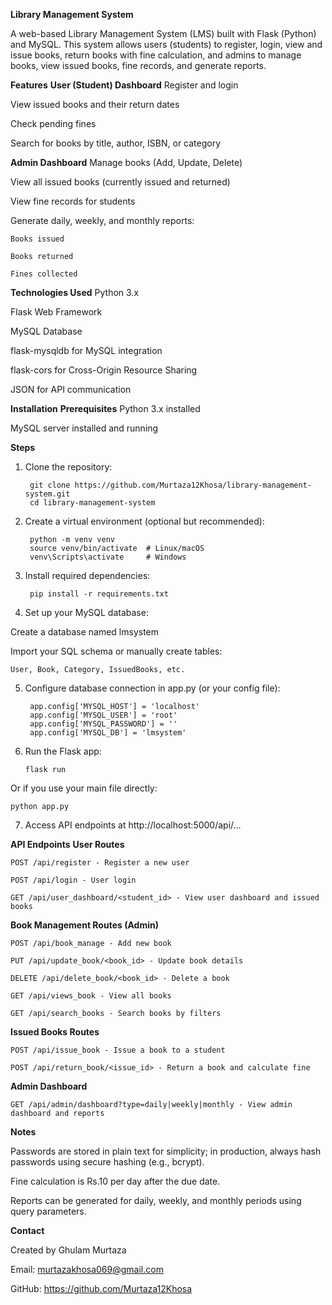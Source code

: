 ******Library Management System******

A web-based Library Management System (LMS) built with Flask (Python) and MySQL. This system allows users (students) to register, login, view and issue books, return books with fine calculation, and admins to manage books, view issued books, fine records, and generate reports.

****Features****
**User (Student) Dashboard**
Register and login

View issued books and their return dates

Check pending fines

Search for books by title, author, ISBN, or category

**Admin Dashboard**
Manage books (Add, Update, Delete)

View all issued books (currently issued and returned)

View fine records for students

Generate daily, weekly, and monthly reports:

    Books issued

    Books returned

    Fines collected

**Technologies Used**
Python 3.x

Flask Web Framework

MySQL Database

flask-mysqldb for MySQL integration

flask-cors for Cross-Origin Resource Sharing

JSON for API communication

**Installation**
**Prerequisites**
Python 3.x installed

MySQL server installed and running

**Steps**
1. Clone the repository:


        git clone https://github.com/Murtaza12Khosa/library-management-system.git
        cd library-management-system
2. Create a virtual environment (optional but recommended):


        python -m venv venv
        source venv/bin/activate  # Linux/macOS
        venv\Scripts\activate     # Windows
3. Install required dependencies:

        pip install -r requirements.txt
4. Set up your MySQL database:

Create a database named lmsystem

Import your SQL schema or manually create tables:

    User, Book, Category, IssuedBooks, etc.

5. Configure database connection in app.py (or your config file):


        app.config['MYSQL_HOST'] = 'localhost'
        app.config['MYSQL_USER'] = 'root'
        app.config['MYSQL_PASSWORD'] = ''
        app.config['MYSQL_DB'] = 'lmsystem'

6. Run the Flask app:

       flask run

Or if you use your main file directly:

    python app.py

7. Access API endpoints at http://localhost:5000/api/...

**API Endpoints**
**User Routes**
    
    POST /api/register - Register a new user

    POST /api/login - User login

    GET /api/user_dashboard/<student_id> - View user dashboard and issued books

**Book Management Routes (Admin)**
    
    POST /api/book_manage - Add new book

    PUT /api/update_book/<book_id> - Update book details

    DELETE /api/delete_book/<book_id> - Delete a book

    GET /api/views_book - View all books

    GET /api/search_books - Search books by filters

**Issued Books Routes**    

    POST /api/issue_book - Issue a book to a student

    POST /api/return_book/<issue_id> - Return a book and calculate fine

**Admin Dashboard**

    GET /api/admin/dashboard?type=daily|weekly|monthly - View admin dashboard and reports

**Notes**

Passwords are stored in plain text for simplicity; in production, always hash passwords using secure hashing (e.g., bcrypt).

Fine calculation is Rs.10 per day after the due date.

Reports can be generated for daily, weekly, and monthly periods using query parameters.


**Contact**

Created by Ghulam Murtaza

Email: murtazakhosa069@gmail.com

GitHub: https://github.com/Murtaza12Khosa
